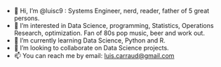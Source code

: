 - 👋 Hi, I’m @luisc9 :  Systems Engineer, nerd, reader, father of 5 great persons.
- 👀 I’m interested in Data Science, programming, Statistics, Operations Research, optimization. Fan of 80s pop music, beer and work out.
- 🌱 I’m currently learning Data Science, Python and R.
- 💞️ I’m looking to collaborate on Data Science projects.
- 📫 You can reach me by email: luis.carraud@gmail.com

<!---
luisc9/luisc9 is a ✨ special ✨ repository because its `README.md` (this file) appears on your GitHub profile.
You can click the Preview link to take a look at your changes.
--->
